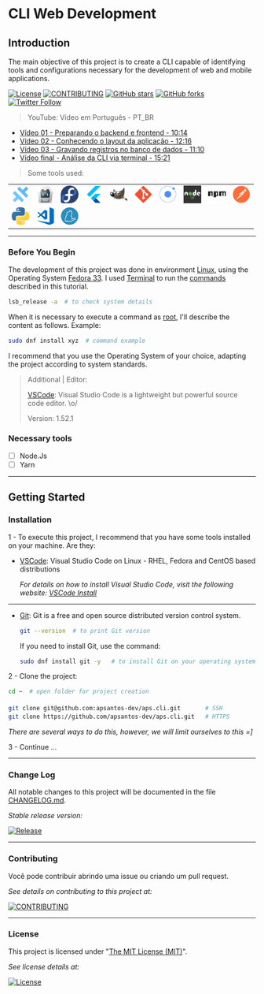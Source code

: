 # CLI Web Development

## Introduction

The main objective of this project is to create a CLI capable of identifying tools and configurations necessary for the development of web and mobile applications.

<!-- Badges section here. -->
[![License][license-img]][license-ln]
[![CONTRIBUTING][contributing-img]][contributing-ln]
[![GitHub stars][github-stars-img]][github-stars-ln]
[![GitHub forks][github-forks-img]][github-forks-ln]
[![Twitter Follow][twitter-follow-img]][twitter-follow-ln]

> YouTube: Vídeo em Português - PT_BR

- [Vídeo 01 - Preparando o backend e frontend - 10:14​](https://youtu.be/q-3ysrY-kHM)
- [Vídeo 02 - Conhecendo o layout da aplicação - 12:16​](https://youtu.be/nedoAP7o4fo)
- [Vídeo 03 - Gravando registros no banco de dados - 11:10​](https://youtu.be/gn2SH-lxZYc)
- [Vídeo final - Análise da CLI via terminal - 15:21​](https://youtu.be/jt2uCCr4J1U)

> Some tools used:

| | | | | | | | | | |
| :-: | :-: | :-: | :-: | :-: | :-: | :-: | :-: | :-: | :-: |
| <img src="./app/web/public/assets/images/capacitor.png" alt="capacitor" width="36" /> | <img src="./app/web/public/assets/images/cordova.png" alt="cordova" width="36" /> | <img src="./app/web/public/assets/images/fedora.png" alt="fedora" width="36" /> | <img src="./app/web/public/assets/images/flutter.png" alt="flutter" width="36" /> | <img src="./app/web/public/assets/images/gimp.png" alt="gimp" width="36" /> | <img src="./app/web/public/assets/images/git.png" alt="git" width="36" /> | <img src="./app/web/public/assets/images/ionic.png" alt="ionic" width="36" /> | <img src="./app/web/public/assets/images/node.png" alt="node" width="36" /> | <img src="./app/web/public/assets/images/npm.png" alt="npm" width="36" /> | <img src="./app/web/public/assets/images/postman.png" alt="postman" width="36" /> |
| <img src="./app/web/public/assets/images/python.png" alt="python" width="36" /> | <img src="./app/web/public/assets/images/vscode.png" alt="vscode" width="36" /> | <img src="./app/web/public/assets/images/yarn.png" alt="yarn" width="36" /> | | | | | | | |

---

### Before You Begin

The development of this project was done in environment [Linux][linux-ln], using the Operating System [Fedora 33][fedora-ln]. I used [Terminal][terminal-ln] to run the [commands][commands-ln] described in this tutorial.

```sh
lsb_release -a  # to check system details
```

When it is necessary to execute a command as [root][root-ln], I'll describe the content as follows. Example:

```sh
sudo dnf install xyz  # command example
```

I recommend that you use the Operating System of your choice, adapting the project according to system standards.

> Additional | Editor:
>
> [VSCode][vscode-ln]: Visual Studio Code is a lightweight but powerful source code editor. \o/
>
> Version: 1.52.1

### Necessary tools

- [ ] Node.Js
- [ ] Yarn

---

## Getting Started

### Installation

1 - To execute this project, I recommend that you have some tools installed on your machine. Are they:

- [VSCode][vscode-ln]: Visual Studio Code on Linux - RHEL, Fedora and CentOS based distributions

  _For details on how to install Visual Studio Code, visit the following website: [VSCode Install][vscode-in]_

---

- [Git][git-ln]: Git is a free and open source distributed version control system.

  ```sh
  git --version  # to print Git version
  ```

  If you need to install Git, use the command:

  ```sh
  sudo dnf install git -y   # to install Git on your operating system
  ```

2 - Clone the project:

```sh
cd ~  # open folder for project creation

git clone git@github.com:apsantos-dev/aps.cli.git       # SSH
git clone https://github.com/apsantos-dev/aps.cli.git   # HTTPS

```

_There are several ways to do this, however,
we will limit ourselves to this =]_

3 - Continue ...

---

### Change Log

All notable changes to this project will be documented in the file [CHANGELOG.md][changelog-ln].

_Stable release version:_

[![Release][release-img]][release-ln]

---

### Contributing

Você pode contribuir abrindo uma issue ou criando um pull request.

_See details on contributing to this project at:_

[![CONTRIBUTING][contributing-img]][contributing-ln]

---

### License

This project is licensed under "[The MIT License (MIT)][mit-ln]".

_See license details at:_

[![License][license-img]][license-ln]

<!-- links -->
[changelog-ln]: CHANGELOG.md "Click here to open the file"
[commands-ln]: https://en.wikipedia.org/wiki/Command_(computing) "Press Ctrl and click this link to open the page in a new tab"
[contributing-img]: https://img.shields.io/badge/aps.cli-CONTRIBUTE-orange.svg?style=flat-square
[contributing-ln]: CONTRIBUTING.md "Contribute to make this boilerplate even better"
[extensions-ln]: src/assets/doc/extensions.md "Click here to open the file"
[fedora-ln]: https://getfedora.org/en/ "Press Ctrl and click this link to open the page in a new tab"
[git-ln]: https://git-scm.com/ "Press Ctrl and click this link to open the page in a new tab"
[github-stars-img]: https://img.shields.io/github/stars/apsantos-dev/aps.cli.svg?style=social&label=Star
[github-stars-ln]: https://github.com/apsantos-dev/aps.cli/stargazers "See who likes this design = ]"
[github-forks-img]: https://img.shields.io/github/forks/apsantos-dev/aps.cli.svg?style=social&label=Fork
[github-forks-ln]: https://github.com/apsantos-dev/aps.cli/fork "Click to view Star details of this project"
[license-img]: https://img.shields.io/badge/license-MIT-blue.svg?style=flat-square
[license-ln]: LICENSE "Copyright (c) 2019 APSantos Desenvolvimento de Sistemas"
[linux-ln]: https://en.wikipedia.org/wiki/Linux "Press Ctrl and click this link to open the page in a new tab"
[mit-ln]: https://opensource.org/licenses/MIT "Click and see the project"
[release-img]: https://img.shields.io/github/release/apsantos-dev/aps.cli.svg?style=flat-square
[release-ln]: https://github.com/apsantos-dev/aps.cli/releases "See all versions of this project"
[root-ln]: https://en.wikipedia.org/wiki/Sudo "Press Ctrl and click this link to open the page in a new tab"
[structure-ln]: structure.md "Click and see the project!"
[ssh-file]: src/assets/doc/ssh.md "Click here to open the file"
[ssh-ln]: https://pt.wikipedia.org/wiki/Secure_Shell "Press Ctrl and click this link to open the page in a new tab"
[terminal-ln]: https://en.wikipedia.org/wiki/Linux_console "Press Ctrl and click this link to open the page in a new tab"
[twitter-follow-img]: https://img.shields.io/twitter/follow/apsantos_dev.svg?label=Follow&style=social
[twitter-follow-ln]: https://twitter.com/intent/follow?screen_name=apsantos_dev "View my profile on Twitter"
[vscode-ln]: https://code.visualstudio.com/ "Press Ctrl and click this link to open the page in a new tab"
[vscode-in]: https://code.visualstudio.com/docs/setup/linux#_rhel-fedora-and-centos-based-distributions "Press Ctrl and click this link to open the page in a new tab"